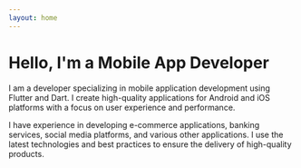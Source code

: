```yaml
---
layout: home
---
```


# Hello, I'm a Mobile App Developer

I am a developer specializing in mobile application development using Flutter and Dart. I create high-quality applications for Android and iOS platforms with a focus on user experience and performance.

I have experience in developing e-commerce applications, banking services, social media platforms, and various other applications. I use the latest technologies and best practices to ensure the delivery of high-quality products.
